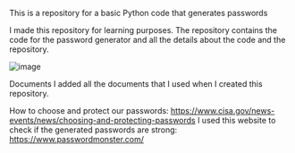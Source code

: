 This is a repository for a basic Python code that generates passwords


I made this repository for learning purposes.
The repository contains the code for the password generator and all the details about the code and the repository.


![image](https://github.com/benedekaibas/password-generator/assets/82393336/e1a89bc9-c53f-4ac8-80e2-bc4704542a83)


Documents
I added all the documents that I used when I created this repository.


How to choose and protect our passwords: https://www.cisa.gov/news-events/news/choosing-and-protecting-passwords
I used this website to check if the generated passwords are strong: https://www.passwordmonster.com/












